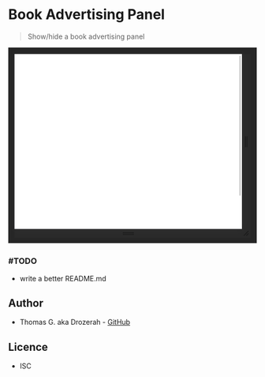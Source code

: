 # Book Advertising Panel

> Show/hide a book advertising panel

![image](https://raw.githubusercontent.com/Drozerah/MyGitHubStorage/master/gif/book-panel/book-panel.gif)

### #TODO

* write a better README.md 

## Author

* Thomas G. aka Drozerah - [GitHub](https://github.com/Drozerah)

## Licence

* ISC
